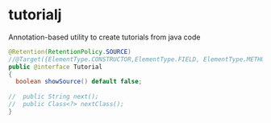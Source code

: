 tutorialj
=========

Annotation-based utility to create tutorials from java code


```java
@Retention(RetentionPolicy.SOURCE)
//@Target({ElementType.CONSTRUCTOR,ElementType.FIELD, ElementType.METHOD, ElementType.TYPE})
public @interface Tutorial
{
  boolean showSource() default false;
  
//  public String next();
//  public Class<?> nextClass();
}
```